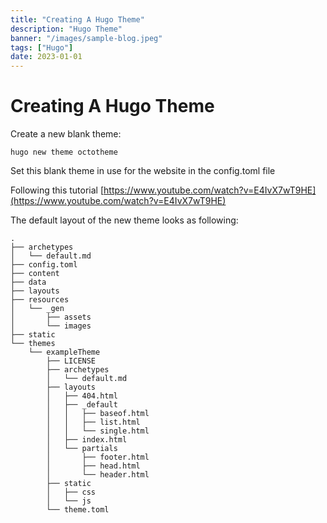 ```yaml
---
title: "Creating A Hugo Theme"
description: "Hugo Theme"
banner: "/images/sample-blog.jpeg"
tags: ["Hugo"]
date: 2023-01-01
---
```


# Creating A Hugo Theme

Create a new blank theme:

`hugo new theme octotheme`

Set this blank theme in use for the website in the config.toml file

Following this tutorial [https://www.youtube.com/watch?v=E4IvX7wT9HE](https://www.youtube.com/watch?v=E4IvX7wT9HE)

The default layout of the new theme looks as following:

```other
.
├── archetypes
│   └── default.md
├── config.toml
├── content
├── data
├── layouts
├── resources
│   └── _gen
│       ├── assets
│       └── images
├── static
└── themes
    └── exampleTheme
        ├── LICENSE
        ├── archetypes
        │   └── default.md
        ├── layouts
        │   ├── 404.html
        │   ├── _default
        │   │   ├── baseof.html
        │   │   ├── list.html
        │   │   └── single.html
        │   ├── index.html
        │   └── partials
        │       ├── footer.html
        │       ├── head.html
        │       └── header.html
        ├── static
        │   ├── css
        │   └── js
        └── theme.toml
```

